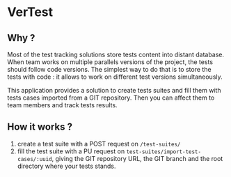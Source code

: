# VerTest

## Why ?

Most of the test tracking solutions store tests content into distant database.
When team works on multiple parallels versions of the project, the tests should follow code versions.
The simplest way to do that is to store the tests with code : it allows to work on different test
versions simultaneously.

This application provides a solution to create tests suites and fill them with tests cases imported
from a GIT repository. Then you can affect them to team members and track tests results.

## How it works ?

1. create a test suite with a POST request on `/test-suites/`
2. fill the test suite with a PU request on `test-suites/import-test-cases/:uuid`, giving
   the GIT repository URL, the GIT branch and the root directory where your tests stands.